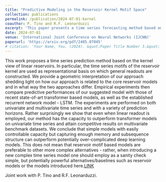 ```yaml
---
title: "Predictive Modeling in the Reservoir Kernel Motif Space"
collection: publications
permalink: /publication/2024-07-01-kernel
coauthor: P. Tino and R.F. Leonarduzzi
excerpt: 'This paper presents a time series forecasting method based on kernel view of linear reservoir systems.'
date: 2024-07-01
venue: 'International Joint Conference on Neural Networks (IJCNN)'
paperurl: 'https://arxiv.org/pdf/2405.07045'
# citation: 'Your Name, You. (2024). &quot;Paper Title Number 3.&quot; <i>GitHub Journal of Bugs</i>. 1(3).'
---
```


This work proposes a time series prediction method based on the kernel view of linear reservoirs. In particular, the time series motifs of the reservoir kernel are used as representational basis on which general readouts are constructed. We provide a geometric interpretation of our approach shedding light on how our approach is related to the core reservoir models and in what way the two approaches differ. Empirical experiments then compare predictive performances of our suggested model with those of recent state-of-art transformer based models, as well as the established recurrent network model - LSTM. The experiments are performed on both univariate and multivariate time series and with a variety of prediction horizons. Rather surprisingly we show that even when linear readout is employed, our method has the capacity to outperform transformer models on univariate time series and attain competitive results on multivariate benchmark datasets. We conclude that simple models with easily controllable capacity but capturing enough memory and subsequence structure can outperform potentially over-complicated deep learning models. This does not mean that reservoir motif based models are preferable to other more complex alternatives - rather, when introducing a new complex time series model one should employ as a sanity check simple, but potentially powerful alternatives/baselines such as reservoir models or the models introduced here.[LINK](https://arxiv.org/abs/2405.07045)

Joint work with P. Tino and R.F. Leonarduzzi.